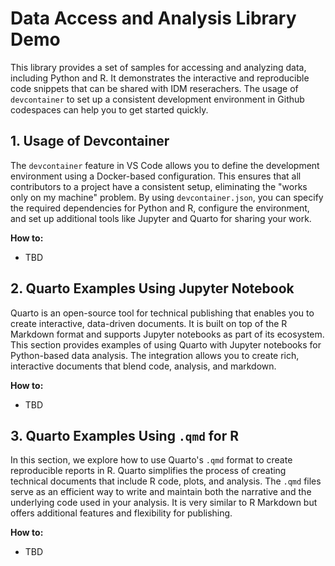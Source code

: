 # Data Access and Analysis Library Demo

This library provides a set of samples for accessing and analyzing data, including Python and R. 
It demonstrates the interactive and reproducible code snippets that can be shared with IDM reserachers.
The usage of `devcontainer` to set up a consistent development environment in Github codespaces can help you to get started quickly.

## 1. Usage of Devcontainer

The `devcontainer` feature in VS Code allows you to define the development environment using a Docker-based configuration. 
This ensures that all contributors to a project have a consistent setup, eliminating the "works only on my machine" problem. 
By using `devcontainer.json`, you can specify the required dependencies for Python and R, configure the environment, 
and set up additional tools like Jupyter and Quarto for sharing your work.

**How to:**
- TBD

## 2. Quarto Examples Using Jupyter Notebook

Quarto is an open-source tool for technical publishing that enables you to create interactive, data-driven documents. 
It is built on top of the R Markdown format and supports Jupyter notebooks as part of its ecosystem.
This section provides examples of using Quarto with Jupyter notebooks for Python-based data analysis. 
The integration allows you to create rich, interactive documents that blend code, analysis, and markdown.

**How to:**
- TBD

## 3. Quarto Examples Using `.qmd` for R

In this section, we explore how to use Quarto's `.qmd` format to create reproducible reports in R. 
Quarto simplifies the process of creating technical documents that include R code, plots, and analysis. 
The `.qmd` files serve as an efficient way to write and maintain both the narrative and the underlying code used in your analysis.
It is very similar to R Markdown but offers additional features and flexibility for publishing.

**How to:**
- TBD